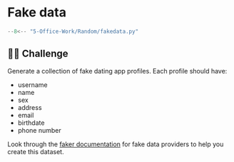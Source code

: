 # Fake data

```python title="fakedata.py" linenums="1"
--8<-- "5-Office-Work/Random/fakedata.py"
```

## 🏋️‍♀️ Challenge

Generate a collection of fake dating app profiles.
Each profile should have:

- username
- name
- sex
- address
- email
- birthdate
- phone number

Look through the [faker documentation](https://faker.readthedocs.io/en/stable/providers.html)
for fake data providers to help you create this dataset.
